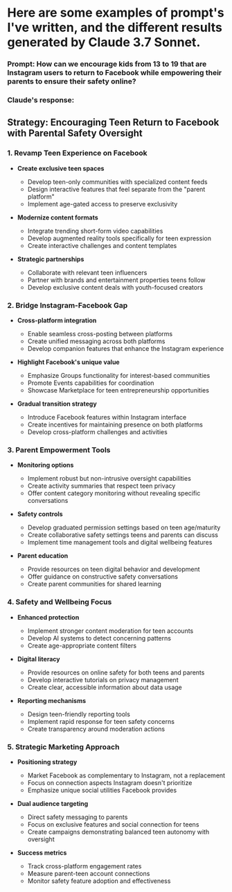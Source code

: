 # Here are some examples of prompt's I've written, and the different results generated by Claude 3.7 Sonnet.

### Prompt: How can we encourage kids from 13 to 19 that are Instagram users to return to Facebook while empowering their parents to ensure their safety online?

### Claude's response:

## Strategy: Encouraging Teen Return to Facebook with Parental Safety Oversight

### 1. Revamp Teen Experience on Facebook

* **Create exclusive teen spaces**
  * Develop teen-only communities with specialized content feeds
  * Design interactive features that feel separate from the "parent platform"
  * Implement age-gated access to preserve exclusivity

* **Modernize content formats**
  * Integrate trending short-form video capabilities
  * Develop augmented reality tools specifically for teen expression
  * Create interactive challenges and content templates

* **Strategic partnerships**
  * Collaborate with relevant teen influencers
  * Partner with brands and entertainment properties teens follow
  * Develop exclusive content deals with youth-focused creators

### 2. Bridge Instagram-Facebook Gap

* **Cross-platform integration**
  * Enable seamless cross-posting between platforms
  * Create unified messaging across both platforms
  * Develop companion features that enhance the Instagram experience

* **Highlight Facebook's unique value**
  * Emphasize Groups functionality for interest-based communities
  * Promote Events capabilities for coordination
  * Showcase Marketplace for teen entrepreneurship opportunities

* **Gradual transition strategy**
  * Introduce Facebook features within Instagram interface
  * Create incentives for maintaining presence on both platforms
  * Develop cross-platform challenges and activities

### 3. Parent Empowerment Tools

* **Monitoring options**
  * Implement robust but non-intrusive oversight capabilities
  * Create activity summaries that respect teen privacy
  * Offer content category monitoring without revealing specific conversations

* **Safety controls**
  * Develop graduated permission settings based on teen age/maturity
  * Create collaborative safety settings teens and parents can discuss
  * Implement time management tools and digital wellbeing features

* **Parent education**
  * Provide resources on teen digital behavior and development
  * Offer guidance on constructive safety conversations
  * Create parent communities for shared learning

### 4. Safety and Wellbeing Focus

* **Enhanced protection**
  * Implement stronger content moderation for teen accounts
  * Develop AI systems to detect concerning patterns
  * Create age-appropriate content filters

* **Digital literacy**
  * Provide resources on online safety for both teens and parents
  * Develop interactive tutorials on privacy management
  * Create clear, accessible information about data usage

* **Reporting mechanisms**
  * Design teen-friendly reporting tools
  * Implement rapid response for teen safety concerns
  * Create transparency around moderation actions

### 5. Strategic Marketing Approach

* **Positioning strategy**
  * Market Facebook as complementary to Instagram, not a replacement
  * Focus on connection aspects Instagram doesn't prioritize
  * Emphasize unique social utilities Facebook provides

* **Dual audience targeting**
  * Direct safety messaging to parents
  * Focus on exclusive features and social connection for teens
  * Create campaigns demonstrating balanced teen autonomy with oversight

* **Success metrics**
  * Track cross-platform engagement rates
  * Measure parent-teen account connections
  * Monitor safety feature adoption and effectiveness
 

